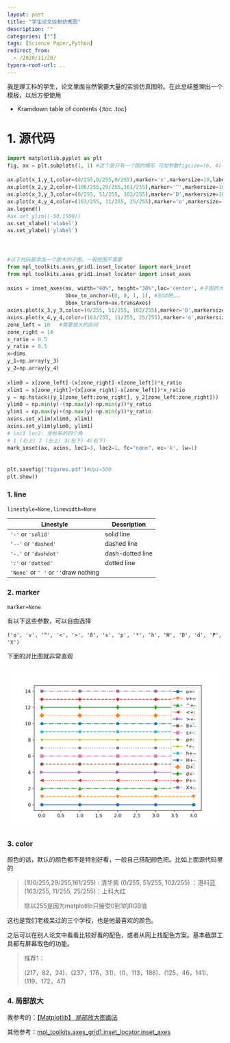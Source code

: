 ```yaml
---
layout: post
title: "学生论文绘制仿真图"
description: ""
categories: [""]
tags: [Science Paper,Python]
redirect_from:
  - /2020/11/20/
typora-root-url: ..
---
```


我是理工科的学生，论文里面当然需要大量的实验仿真图啦。在此总结整理出一个模板，以后方便使用

* Kramdown table of contents
{:toc .toc}
# 1. 源代码

```python
import matplotlib.pyplot as plt
fig, ax = plt.subplots(1, 1) #这个是只有一个图的情形 可加参数figsize=(6, 4)

ax.plot(x_1,y_1,color=(0/255,0/255,0/255),marker='s',markersize=10,label='label_1')
ax.plot(x_2,y_2,color=(100/255,29/255,161/255),marker='^',markersize=10,label='label_2')
ax.plot(x_3,y_3,color=(0/255, 51/255, 102/255),marker='D',markersize=10,label='label_3')
ax.plot(x_4,y_4,color=(163/255, 11/255, 25/255),marker='o',markersize=10,label='label_4')
ax.legend()
#ax.set_ylim((-50,1500))
ax.set_xlabel('xlabel')
ax.set_ylabel('ylabel')



#以下代码是添加一个放大的子图，一般绘图不需要
from mpl_toolkits.axes_grid1.inset_locator import mark_inset
from mpl_toolkits.axes_grid1.inset_locator import inset_axes

axins = inset_axes(ax, width="40%", height="30%",loc='center', #子图的大小和位置
                   bbox_to_anchor=(0, 0, 1, 1), #别动吧。。。
                   bbox_transform=ax.transAxes)
axins.plot(x_3,y_3,color=(0/255, 51/255, 102/255),marker='D',markersize=10,label='label_3')
axins.plot(x_4,y_4,color=(163/255, 11/255, 25/255),marker='o',markersize=10,label='label_4')
zone_left = 10   #需要放大的区间
zone_right = 14
x_ratio = 0.5
y_ratio = 0.5
x=dims
y_1=np.array(y_3)
y_2=np.array(y_4)

xlim0 = x[zone_left]-(x[zone_right]-x[zone_left])*x_ratio
xlim1 = x[zone_right]+(x[zone_right]-x[zone_left])*x_ratio
y = np.hstack((y_1[zone_left:zone_right], y_2[zone_left:zone_right]))
ylim0 = np.min(y)-(np.max(y)-np.min(y))*y_ratio
ylim1 = np.max(y)+(np.max(y)-np.min(y))*y_ratio
axins.set_xlim(xlim0, xlim1)
axins.set_ylim(ylim0, ylim1)
# loc1 loc2: 坐标系的四个角
# 1 (右上) 2 (左上) 3(左下) 4(右下)
mark_inset(ax, axins, loc1=3, loc2=1, fc="none", ec='k', lw=1)


plt.savefig('figures.pdf')#dpi=500
plt.show()
```

### 1. line

```
linestyle=None,linewidth=None
```

| Linestyle                             | Description      |
| ------------------------------------- | ---------------- |
| `'-'` or `'solid'`                    | solid line       |
| `'--'` or `'dashed'`                  | dashed line      |
| `'-.'` or `'dashdot'`                 | dash-dotted line |
| `':'` or `'dotted'`                   | dotted line      |
| `'None'` or `' '` or `''`draw nothing |                  |

### 2. marker

```
marker=None
```

有以下这些参数，可以自由选择

`('o', 'v', '^', '<', '>', '8', 's', 'p', '*', 'h', 'H', 'D', 'd', 'P', 'X')`

下面的对比图就非常直观

![figures](/images/posts/2020-11-20/figures.png)

### 3. color

颜色的话，默认的颜色都不是特别好看，一般自己搭配颜色把。比如上面源代码里的

> (100/255,29/255,161/255) : 清华紫
> (0/255, 51/255, 102/255) ：港科蓝
> (163/255, 11/255, 25/255)：上科大红
>
> 除以255是因为matplotlib只接受0到1的RGB值

这也是我们老板呆过的三个学校，也是他最喜欢的颜色。

之后可以在别人论文中看看比较好看的配色，或者从网上找配色方案。基本截屏工具都有屏幕取色的功能。

>推荐1：
>
>(217，82，24)、(237，176，31)、(0，113，188)、(125，46，141)、(119，172，47)



### 4. 局部放大

我参考的：[【Matplotlib】 局部放大图画法](https://zhuanlan.zhihu.com/p/136574534)

其他参考：[mpl_toolkits.axes_grid1.inset_locator.inset_axes](https://matplotlib.org/api/_as_gen/mpl_toolkits.axes_grid1.inset_locator.inset_axes.html?highlight=inset_axes#mpl_toolkits.axes_grid1.inset_locator.inset_axes)